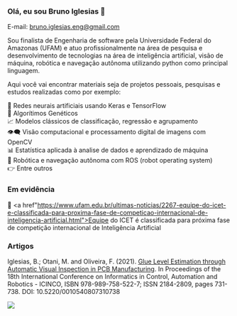 <!--
**bruiglesias/bruiglesias** is a ✨ _special_ ✨ repository because its `README.md` (this file) appears on your GitHub profile.

Here are some ideas to get you started:

- 🔭 I’m currently working on ...
- 🌱 I’m currently learning ...
- 👯 I’m looking to collaborate on ...
- 🤔 I’m looking for help with ...
- 💬 Ask me about ...
- 📫 How to reach me: ...
- 😄 Pronouns: ...
- ⚡ Fun fact: ...
-->

### Olá, eu sou Bruno Iglesias 👋

E-mail: bruno.iglesias.eng@gmail.com

Sou finalista de Engenharia de software pela Universidade Federal do Amazonas (UFAM) e atuo profissionalmente na área de pesquisa e desenvolvimento de tecnologias na área de inteligência artificial, visão de máquina, robótica e navegação autônoma utilizando python como principal linguagem.

Aqui você vai encontrar materiais seja de projetos pessoais, pesquisas e estudos realizadas como por exemplo:

  🧠 Redes neurais artificiais usando Keras e TensorFlow <br/>
  🧬 Algorítimos Genéticos <br/>
  📈 Modelos clássicos de classificação, regressão e agrupamento <br/>
  👁️‍🗨️ Visão computacional e processamento digital de imagens com OpenCV <br/>
 	📊 Estatística aplicada à analise de dados e aprendizado de máquina <br/>
  🤖 Robótica e navegação autônoma com ROS (robot operating system) <br/>
  👉 Entre outros

### Em evidência

🏅 <a href"https://www.ufam.edu.br/ultimas-noticias/2267-equipe-do-icet-e-classificada-para-proxima-fase-de-competicao-internacional-de-inteligencia-artificial.html">Equipe do ICET é classificada para próxima fase de competição internacional de Inteligência Artificial</a> 

### Artigos

Iglesias, B.; Otani, M. and Oliveira, F. (2021). <a href="https://www.scitepress.org/PublicationsDetail.aspx?ID=5p4UpQR0YcY=&t=1">Glue Level Estimation through Automatic Visual Inspection in PCB Manufacturing</a>. In Proceedings of the 18th International Conference on Informatics in Control, Automation and Robotics - ICINCO, ISBN 978-989-758-522-7; ISSN 2184-2809, pages 731-738. DOI: 10.5220/0010540807310738


<img src="https://github.com/bruiglesias/bruiglesias/blob/main/vis%C3%A3o%20computacional%402x%20(2).png" />
